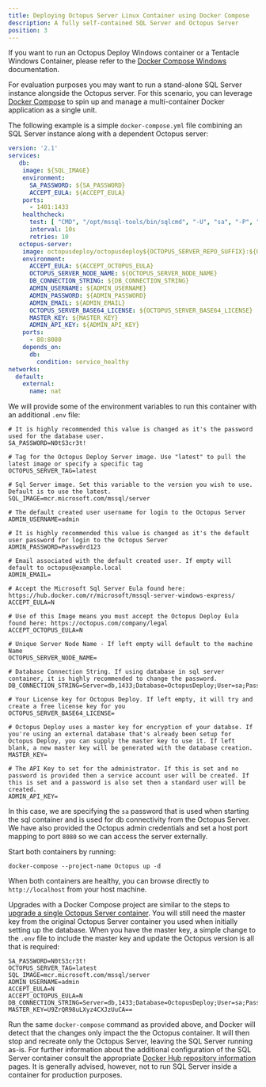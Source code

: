 ```yaml
---
title: Deploying Octopus Server Linux Container using Docker Compose
description: A fully self-contained SQL Server and Octopus Server
position: 3
---
```


If you want to run an Octopus Deploy Windows container or a Tentacle Windows Container, please refer to the [Docker Compose Windows](/docs/installation/octopus-in-container/docker-compose-windows.md) documentation.

For evaluation purposes you may want to run a stand-alone SQL Server instance alongside the Octopus server. For this scenario, you can leverage [Docker Compose](https://docs.docker.com/compose/overview/) to spin up and manage a multi-container Docker application as a single unit.

The following example is a simple `docker-compose.yml` file combining an SQL Server instance along with a dependent Octopus server:

```YAML
version: '2.1'
services:
   db:
    image: ${SQL_IMAGE}
    environment:
      SA_PASSWORD: ${SA_PASSWORD}
      ACCEPT_EULA: ${ACCEPT_EULA}
    ports:
      - 1401:1433
    healthcheck:
      test: [ "CMD", "/opt/mssql-tools/bin/sqlcmd", "-U", "sa", "-P", "${SA_PASSWORD}", "-Q", "select 1"]
      interval: 10s
      retries: 10
   octopus-server:
    image: octopusdeploy/octopusdeploy${OCTOPUS_SERVER_REPO_SUFFIX}:${OCTOPUS_SERVER_TAG}
    environment:
      ACCEPT_EULA: ${ACCEPT_OCTOPUS_EULA}
      OCTOPUS_SERVER_NODE_NAME: ${OCTOPUS_SERVER_NODE_NAME}
      DB_CONNECTION_STRING: ${DB_CONNECTION_STRING}
      ADMIN_USERNAME: ${ADMIN_USERNAME}
      ADMIN_PASSWORD: ${ADMIN_PASSWORD}
      ADMIN_EMAIL: ${ADMIN_EMAIL}
      OCTOPUS_SERVER_BASE64_LICENSE: ${OCTOPUS_SERVER_BASE64_LICENSE}
      MASTER_KEY: ${MASTER_KEY}
      ADMIN_API_KEY: ${ADMIN_API_KEY}
    ports:
      - 80:8080
    depends_on:
      db:
        condition: service_healthy
networks:
  default:
    external:
      name: nat
```

We will provide some of the environment variables to run this container with an additional `.env` file:

```
# It is highly recommended this value is changed as it's the password used for the database user.
SA_PASSWORD=N0tS3cr3t!

# Tag for the Octopus Deploy Server image. Use "latest" to pull the latest image or specify a specific tag
OCTOPUS_SERVER_TAG=latest

# Sql Server image. Set this variable to the version you wish to use. Default is to use the latest.
SQL_IMAGE=mcr.microsoft.com/mssql/server

# The default created user username for login to the Octopus Server
ADMIN_USERNAME=admin

# It is highly recommended this value is changed as it's the default user password for login to the Octopus Server
ADMIN_PASSWORD=Passw0rd123

# Email associated with the default created user. If empty will default to octopus@example.local
ADMIN_EMAIL=

# Accept the Microsoft Sql Server Eula found here: https://hub.docker.com/r/microsoft/mssql-server-windows-express/
ACCEPT_EULA=N

# Use of this Image means you must accept the Octopus Deploy Eula found here: https://octopus.com/company/legal
ACCEPT_OCTOPUS_EULA=N

# Unique Server Node Name - If left empty will default to the machine Name
OCTOPUS_SERVER_NODE_NAME=

# Database Connection String. If using database in sql server container, it is highly recommended to change the password.
DB_CONNECTION_STRING=Server=db,1433;Database=OctopusDeploy;User=sa;Password=N0tS3cr3t!

# Your License key for Octopus Deploy. If left empty, it will try and create a free license key for you
OCTOPUS_SERVER_BASE64_LICENSE=

# Octopus Deploy uses a master key for encryption of your databse. If you're using an external database that's already been setup for Octopus Deploy, you can supply the master key to use it. If left blank, a new master key will be generated with the database creation.
MASTER_KEY=

# The API Key to set for the administrator. If this is set and no password is provided then a service account user will be created. If this is set and a password is also set then a standard user will be created.
ADMIN_API_KEY=
```


In this case, we are specifying the `sa` password that is used when starting the sql container and is used for db connectivity from the Octopus Server. We have also provided the Octopus admin credentials and set a host port mapping to port `8080` so we can access the server externally.

Start both containers by running:

```
docker-compose --project-name Octopus up -d
```

When both containers are healthy, you can browse directly to `http://localhost` from your host machine.

Upgrades with a Docker Compose project are similar to the steps to [upgrade a single Octopus Server container](/docs/installation/octopus-in-container/octopus-server-container-linux.md). You will still need the master key from the original Octopus Server container you used when initially setting up the database. When you have the master key, a simple change to the `.env` file to include the master key and update the Octopus version is all that is required:

```
SA_PASSWORD=N0tS3cr3t!
OCTOPUS_SERVER_TAG=latest
SQL_IMAGE=mcr.microsoft.com/mssql/server
ADMIN_USERNAME=admin
ACCEPT_EULA=N
ACCEPT_OCTOPUS_EULA=N
DB_CONNECTION_STRING=Server=db,1433;Database=OctopusDeploy;User=sa;Password=N0tS3cr3t!
MASTER_KEY=U9ZrQR98uLXyz4CXJzUuCA==
```

Run the same `docker-compose` command as provided above, and Docker will detect that the changes only impact the the Octopus container. It will then stop and recreate only the Octopus Server, leaving the SQL Server running as-is. For further information about the additional configuration of the SQL Server container consult the appropriate [Docker Hub repository information](https://hub.docker.com/r/microsoft/mssql-server-windows-express/) pages. It is generally advised, however, not to run SQL Server inside a container for production purposes.
